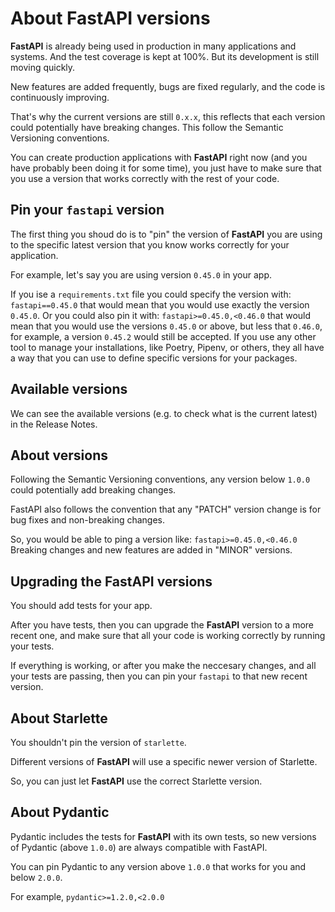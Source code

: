 
# About FastAPI versions

**FastAPI** is already being used in production in many applications and systems. And the test coverage is kept at 100%. But its development is still moving quickly.

New features are added frequently, bugs are fixed regularly, and the code is continuously improving.

That's why the current versions are still `0.x.x`, this reflects that each version could potentially have breaking changes. This follow the Semantic Versioning conventions.

You can create production applications with **FastAPI** right now (and you have probably been doing it for some time), you just have to make sure that you use a version that works correctly with the rest of your code.

## Pin your `fastapi` version
The first thing you shoud do is to "pin" the version of **FastAPI** you are using to the specific latest version that you know works correctly for your application.

For example, let's say you are using version `0.45.0` in your app.

If you ise a `requirements.txt` file you could specify the version with:
`fastapi==0.45.0`
that would mean that you would use exactly the version `0.45.0`.
Or you could also pin it with:
`fastapi>=0.45.0,<0.46.0`
that would mean that you would use the versions `0.45.0` or above, but less that `0.46.0`, for example, a version `0.45.2` would still be accepted.
If you use any other tool to manage your installations, like Poetry, Pipenv, or others, they all have a way that you can use to define specific versions for your packages.

## Available versions
We can see the available versions (e.g. to check what is the current latest) in the Release Notes.

## About versions
Following the Semantic Versioning conventions, any version below `1.0.0` could potentially add breaking changes.

FastAPI also follows the convention that any "PATCH" version change is for bug fixes and non-breaking changes.

So, you would be able to ping a version like:
`fastapi>=0.45.0,<0.46.0`
Breaking changes and new features are added in "MINOR" versions.

## Upgrading the FastAPI versions
You should add tests for your app.

After you have tests, then you can upgrade the **FastAPI** version to a more recent one, and make sure that all your code is working correctly by running your tests.

If everything is working, or after you make the neccesary changes, and all your tests are passing, then you can pin your `fastapi` to that new recent version.

## About Starlette
You shouldn't pin the version of `starlette`.

Different versions of **FastAPI** will use a specific newer version of Starlette.

So, you can just let **FastAPI** use the correct Starlette version.

## About Pydantic
Pydantic includes the tests for **FastAPI** with its own tests, so new versions of Pydantic (above `1.0.0`) are always compatible with FastAPI.

You can pin Pydantic to any version above `1.0.0` that works for you and below `2.0.0`.

For example,
`pydantic>=1.2.0,<2.0.0`